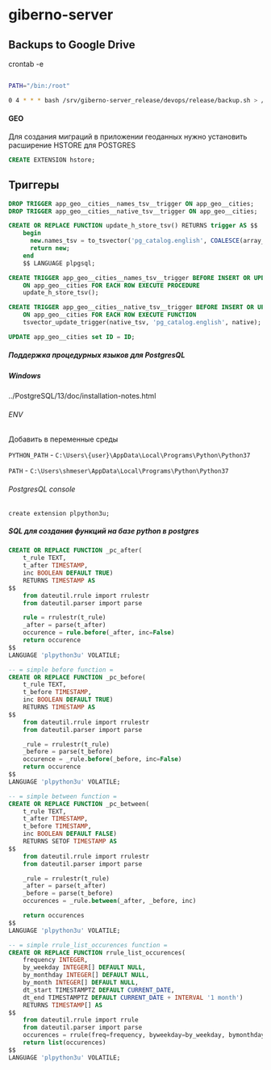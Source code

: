 # giberno-server

## Backups to Google Drive

crontab -e
```bash

PATH="/bin:/root"

0 4 * * * bash /srv/giberno-server_release/devops/release/backup.sh > /var/log/backup.sh.log 2>&1
```

#### GEO
Для создания миграций в приложении геоданных нужно установить расширение HSTORE для POSTGRES

```sql
CREATE EXTENSION hstore;
```


## Триггеры

```sql
DROP TRIGGER app_geo__cities__names_tsv__trigger ON app_geo__cities;
DROP TRIGGER app_geo__cities__native_tsv__trigger ON app_geo__cities;

CREATE OR REPLACE FUNCTION update_h_store_tsv() RETURNS trigger AS $$
    begin
      new.names_tsv = to_tsvector('pg_catalog.english', COALESCE(array_to_string(avals(new.names), ' '), ''));
      return new;
    end
    $$ LANGUAGE plpgsql;

CREATE TRIGGER app_geo__cities__names_tsv__trigger BEFORE INSERT OR UPDATE
    ON app_geo__cities FOR EACH ROW EXECUTE PROCEDURE 
    update_h_store_tsv();

CREATE TRIGGER app_geo__cities__native_tsv__trigger BEFORE INSERT OR UPDATE
    ON app_geo__cities FOR EACH ROW EXECUTE FUNCTION
    tsvector_update_trigger(native_tsv, 'pg_catalog.english', native);

UPDATE app_geo__cities set ID = ID;
```


##### Поддержка процедурных языков для PostgresQL

##### Windows
../PostgreSQL/13/doc/installation-notes.html


###### ENV
Добавить в переменные среды

`PYTHON_PATH` - `C:\Users\{user}\AppData\Local\Programs\Python\Python37`

`PATH` - `C:\Users\shmeser\AppData\Local\Programs\Python\Python37`

###### PostgresQL console

`create extension plpython3u;`

##### SQL для создания функций на базе python в postgres

```sql
CREATE OR REPLACE FUNCTION _pc_after(
    t_rule TEXT,
    t_after TIMESTAMP,
    inc BOOLEAN DEFAULT TRUE)
    RETURNS TIMESTAMP AS
$$
    from dateutil.rrule import rrulestr
    from dateutil.parser import parse

    rule = rrulestr(t_rule)
    _after = parse(t_after)
    occurence = rule.before(_after, inc=False)
    return occurence
$$
LANGUAGE 'plpython3u' VOLATILE;

-- = simple before function =
CREATE OR REPLACE FUNCTION _pc_before(
    t_rule TEXT, 
    t_before TIMESTAMP,
    inc BOOLEAN DEFAULT TRUE) 
    RETURNS TIMESTAMP AS
$$
    from dateutil.rrule import rrulestr
    from dateutil.parser import parse

    _rule = rrulestr(t_rule)
    _before = parse(t_before)
    occurence = _rule.before(_before, inc=False)
    return occurence
$$
LANGUAGE 'plpython3u' VOLATILE;

-- = simple between function =
CREATE OR REPLACE FUNCTION _pc_between(
    t_rule TEXT, 
    t_after TIMESTAMP, 
    t_before TIMESTAMP,
    inc BOOLEAN DEFAULT FALSE) 
    RETURNS SETOF TIMESTAMP AS
$$
    from dateutil.rrule import rrulestr
    from dateutil.parser import parse

    _rule = rrulestr(t_rule)
    _after = parse(t_after)
    _before = parse(t_before)
    occurences = _rule.between(_after, _before, inc)

    return occurences
$$
LANGUAGE 'plpython3u' VOLATILE;

-- = simple rrule_list_occurences function =
CREATE OR REPLACE FUNCTION rrule_list_occurences(
    frequency INTEGER, 
    by_weekday INTEGER[] DEFAULT NULL, 
    by_monthday INTEGER[] DEFAULT NULL,
    by_month INTEGER[] DEFAULT NULL,
    dt_start TIMESTAMPTZ DEFAULT CURRENT_DATE,
    dt_end TIMESTAMPTZ DEFAULT CURRENT_DATE + INTERVAL '1 month') 
    RETURNS TIMESTAMP[] AS
$$
    from dateutil.rrule import rrule
    from dateutil.parser import parse
    occurences = rrule(freq=frequency, byweekday=by_weekday, bymonthday=by_monthday, bymonth=by_month, dtstart=dt_start, until=dt_end)
    return list(occurences)
$$
LANGUAGE 'plpython3u' VOLATILE;

```